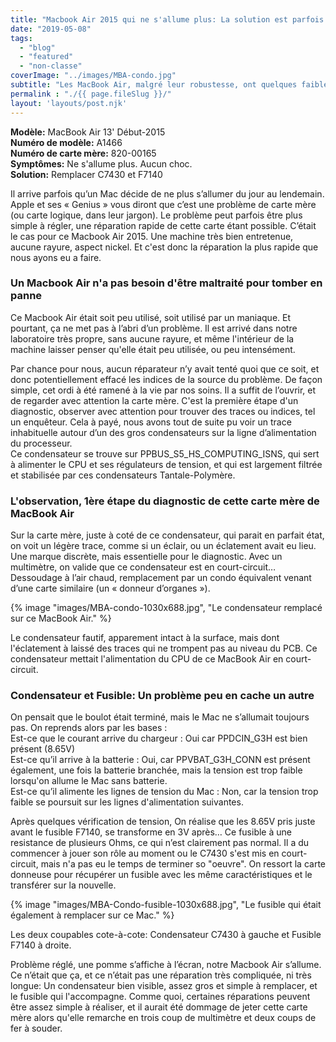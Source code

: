 ```yaml
---
title: "Macbook Air 2015 qui ne s'allume plus: La solution est parfois évidente"
date: "2019-05-08"
tags: 
  - "blog"
  - "featured"
  - "non-classe"
coverImage: "../images/MBA-condo.jpg"
subtitle: "Les MacBook Air, malgré leur robustesse, ont quelques faiblesses. Dans cet exemple, le condensateur à rendu l'âme."
permalink : "./{{ page.fileSlug }}/"
layout: 'layouts/post.njk'
---
```


**Modèle:** MacBook Air 13' Début-2015  
**Numéro de modèle:** A1466  
**Numéro de carte mère:** 820-00165  
**Symptômes:** Ne s'allume plus. Aucun choc.  
**Solution:** Remplacer C7430 et F7140

Il arrive parfois qu’un Mac décide de ne plus s’allumer du jour au lendemain. Apple et ses « Genius » vous diront que c’est une problème de carte mère (ou carte logique, dans leur jargon). Le problème peut parfois être plus simple à régler, une réparation rapide de cette carte étant possible. C’était le cas pour ce Macbook Air 2015. Une machine très bien entretenue, aucune rayure, aspect nickel. Et c'est donc la réparation la plus rapide que nous ayons eu a faire.

### Un Macbook Air n'a pas besoin d'être maltraité pour tomber en panne

Ce Macbook Air était soit peu utilisé, soit utilisé par un maniaque. Et pourtant, ça ne met pas à l’abri d’un problème. Il est arrivé dans notre laboratoire très propre, sans aucune rayure, et même l'intérieur de la machine laisser penser qu'elle était peu utilisée, ou peu intensément.

Par chance pour nous, aucun réparateur n’y avait tenté quoi que ce soit, et donc potentiellement effacé les indices de la source du problème. De façon simple, cet ordi à été ramené à la vie par nos soins. Il a suffit de l’ouvrir, et de regarder avec attention la carte mère. C'est la première étape d'un diagnostic, observer avec attention pour trouver des traces ou indices, tel un enquêteur. Cela à payé, nous avons tout de suite pu voir un trace inhabituelle autour d’un des gros condensateurs sur la ligne d’alimentation du processeur.  
Ce condensateur se trouve sur PPBUS\_S5\_HS\_COMPUTING\_ISNS, qui sert à alimenter le CPU et ses régulateurs de tension, et qui est largement filtrée et stabilisée par ces condensateurs Tantale-Polymère.

### L'observation, 1ère étape du diagnostic de cette carte mère de MacBook Air

Sur la carte mère, juste à coté de ce condensateur, qui parait en parfait état, on voit un légère trace, comme si un éclair, ou un éclatement avait eu lieu. Une marque discrète, mais essentielle pour le diagnostic. Avec un multimètre, on valide que ce condensateur est en court-circuit… Dessoudage à l’air chaud, remplacement par un condo équivalent venant d’une carte similaire (un « donneur d’organes »).

{% image "images/MBA-condo-1030x688.jpg", "Le condensateur remplacé sur ce MacBook Air." %}

Le condensateur fautif, apparement intact à la surface, mais dont l'éclatement à laissé des traces qui ne trompent pas au niveau du PCB. Ce condensateur mettait l'alimentation du CPU de ce MacBook Air en court-circuit.

### Condensateur et Fusible: Un problème peu en cache un autre

On pensait que le boulot était terminé, mais le Mac ne s’allumait toujours pas. On reprends alors par les bases :  
Est-ce que le courant arrive du chargeur : Oui car PPDCIN\_G3H est bien présent (8.65V)  
Est-ce qu’il arrive à la batterie : Oui, car PPVBAT\_G3H\_CONN est présent également, une fois la batterie branchée, mais la tension est trop faible lorsqu'on allume le Mac sans batterie.  
Est-ce qu’il alimente les lignes de tension du Mac : Non, car la tension trop faible se poursuit sur les lignes d'alimentation suivantes.

Après quelques vérification de tension, On réalise que les 8.65V pris juste avant le fusible F7140, se transforme en 3V après… Ce fusible à une resistance de plusieurs Ohms, ce qui n’est clairement pas normal. Il a du commencer à jouer son rôle au moment ou le C7430 s'est mis en court-circuit, mais n'a pas eu le temps de terminer so "oeuvre". On ressort la carte donneuse pour récupérer un fusible avec les même caractéristiques et le transférer sur la nouvelle.

{% image "images/MBA-Condo-fusible-1030x688.jpg", "Le fusible qui était également à remplacer sur ce Mac." %}

Les deux coupables cote-à-cote: Condensateur C7430 à gauche et Fusible F7140 à droite.

Problème réglé, une pomme s’affiche à l’écran, notre Macbook Air s’allume. Ce n’était que ça, et ce n’était pas une réparation très compliquée, ni très longue: Un condensateur bien visible, assez gros et simple à remplacer, et le fusible qui l'accompagne. Comme quoi, certaines réparations peuvent être assez simple à réaliser, et il aurait été dommage de jeter cette carte mère alors qu'elle remarche en trois coup de multimètre et deux coups de fer à souder.
